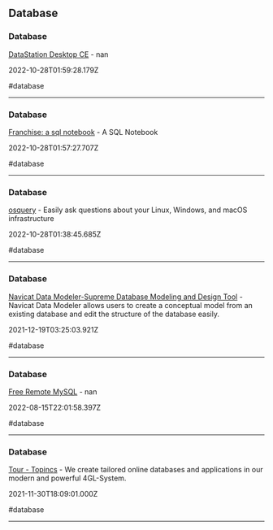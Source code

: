 ## Database

### Database

[DataStation Desktop CE](https://app.datastation.multiprocess.io/?expanded=%2COXYdUIvHGncJ%2CszFGdZLI8QaD&fullScreen=&page=0&panelOut=%7B%7D&panelOutExpanded=&projectId=Example+project&sidebar=true&view=editor) - nan

2022-10-28T01:59:28.179Z

#database

---

### Database

[Franchise: a sql notebook](https://franchise.cloud) - A SQL Notebook

2022-10-28T01:57:27.707Z

#database

---

### Database

[osquery](https://osquery.io) - Easily ask questions about your Linux, Windows, and macOS infrastructure

2022-10-28T01:38:45.685Z

#database

---

### Database

[Navicat Data Modeler-Supreme Database Modeling and Design Tool](https://www.navicat.com/en/products/navicat-data-modeler) - Navicat Data Modeler allows users to create a conceptual model from an existing database and edit the structure of the database easily.

2021-12-19T03:25:03.921Z

#database

---

### Database

[Free Remote MySQL](https://www.remotemysql.com) - nan

2022-08-15T22:01:58.397Z

#database

---

### Database

[Tour - Topincs](https://www.topincs.com/tour) - We create tailored online databases and applications in our modern and powerful 4GL-System.

2021-11-30T18:09:01.000Z

#database

---
